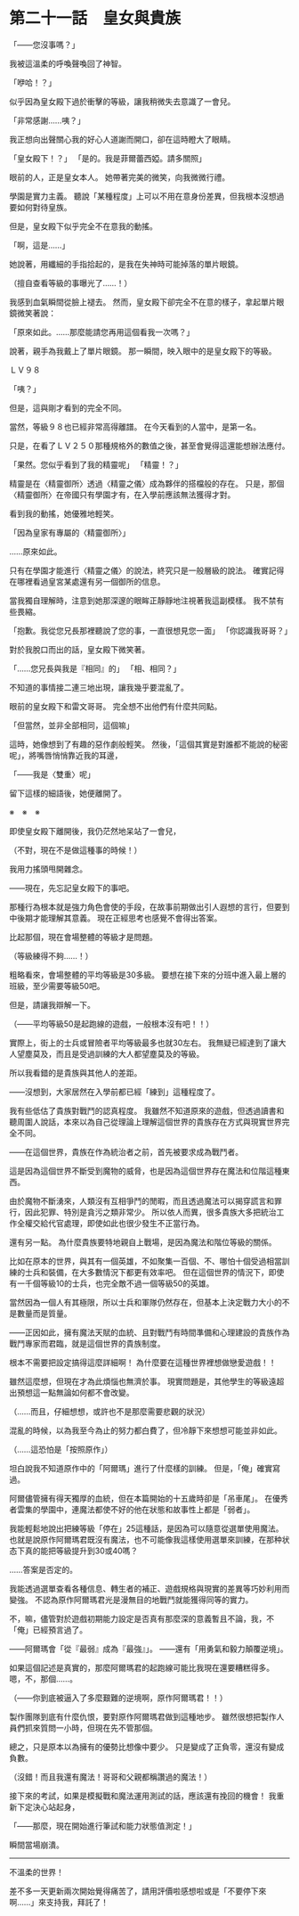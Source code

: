 # 第二十一話　皇女與貴族

「――您沒事嗎？」

我被這溫柔的呼喚聲喚回了神智。

「咿哈！？」

似乎因為皇女殿下過於衝擊的等級，讓我稍微失去意識了一會兒。

「非常感謝……咦？」

我正想向出聲關心我的好心人道謝而開口，卻在這時瞪大了眼睛。

「皇女殿下！？」
「是的。我是菲爾蕾西婭。請多關照」

眼前的人，正是皇女本人。
她帶著完美的微笑，向我微微行禮。

學園是實力主義。
聽說「某種程度」上可以不用在意身份差異，但我根本沒想過要如何對待皇族。

但是，皇女殿下似乎完全不在意我的動搖。

「啊，這是……」

她說著，用纖細的手指拾起的，是我在失神時可能掉落的單片眼鏡。

（擅自查看等級的事曝光了……！）

我感到血氣瞬間從臉上褪去。
然而，皇女殿下卻完全不在意的樣子，拿起單片眼鏡微笑著說：

「原來如此。……那麼能請您再用這個看我一次嗎？」

說著，親手為我戴上了單片眼鏡。
那一瞬間，映入眼中的是皇女殿下的等級。

ＬＶ９８

「咦？」

但是，這與剛才看到的完全不同。

當然，等級９８也已經非常高得離譜。
在今天看到的人當中，是第一名。

只是，在看了ＬＶ２５０那種規格外的數值之後，甚至會覺得這還能想辦法應付。

「果然。您似乎看到了我的精靈呢」
「精靈！？」

精靈是在〈精靈御所〉透過〈精靈之儀〉成為夥伴的搭檔般的存在。
只是，那個〈精靈御所〉在帝國只有學園才有，在入學前應該無法獲得才對。

看到我的動搖，她優雅地輕笑。

「因為皇家有專屬的〈精靈御所〉」

……原來如此。

只有在學園才能進行〈精靈之儀〉的說法，終究只是一般層級的說法。
確實記得在哪裡看過皇宮某處還有另一個御所的信息。

當我獨自理解時，注意到她那深邃的眼眸正靜靜地注視著我這副模樣。
我不禁有些畏縮。

「抱歉。我從您兄長那裡聽說了您的事，一直很想見您一面」
「你認識我哥哥？」

對於我脫口而出的話，皇女殿下微笑著。

「……您兄長與我是『相同』的」
「相、相同？」

不知道的事情接二連三地出現，讓我幾乎要混亂了。

眼前的皇女殿下和雷文哥哥。
完全想不出他們有什麼共同點。

「但當然，並非全部相同，這個嘛」

這時，她像想到了有趣的惡作劇般輕笑。
然後，「這個其實是對誰都不能說的秘密呢」，將嘴唇悄悄靠近我的耳邊，

「――我是〈雙重〉呢」

留下這樣的細語後，她便離開了。

※　※　※

即使皇女殿下離開後，我仍茫然地呆站了一會兒，

（不對，現在不是做這種事的時候！）

我用力搖頭甩開雜念。

――現在，先忘記皇女殿下的事吧。

那種行為根本就是強力角色會使的手段，在故事前期做出引人遐想的言行，但要到中後期才能理解其意義。
現在正經思考也感覺不會得出答案。

比起那個，現在會場整體的等級才是問題。

（等級練得不夠……！）

粗略看來，會場整體的平均等級是30多級。
要想在接下來的分班中進入最上層的班級，至少需要等級50吧。

但是，請讓我辯解一下。

（――平均等級50是起跑線的遊戲，一般根本沒有吧！！）

實際上，街上的士兵或冒險者平均等級最多也就30左右。
我無疑已經達到了讓大人望塵莫及，而且是受過訓練的大人都望塵莫及的等級。

所以我看錯的是貴族與其他人的差距。

――沒想到，大家居然在入學前都已經「練到」這種程度了。

我有些低估了貴族對戰鬥的認真程度。
我雖然不知道原來的遊戲，但透過讀書和聽周圍人說話，本來以為自己從理論上理解這個世界的貴族存在方式與現實世界完全不同。

――在這個世界，貴族在作為統治者之前，首先被要求成為戰鬥者。

這是因為這個世界不斷受到魔物的威脅，也是因為這個世界存在魔法和位階這種東西。

由於魔物不斷湧來，人類沒有互相爭鬥的閒暇，而且透過魔法可以揭穿謊言和罪行，因此犯罪、特別是貪污之類非常少。
所以依人而異，很多貴族大多把統治工作全權交給代官處理，即使如此也很少發生不正當行為。

還有另一點。
為什麼貴族要特地親自上戰場，是因為魔法和階位等級的關係。

比如在原本的世界，與其有一個英雄，不如聚集一百個、不、哪怕十個受過相當訓練的士兵和裝備，在大多數情況下都更有效率吧。
但在這個世界的情況下，即使有一千個等級10的士兵，也完全敵不過一個等級50的英雄。

當然因為一個人有其極限，所以士兵和軍隊仍然存在，但基本上決定戰力大小的不是數量而是質量。

――正因如此，擁有魔法天賦的血統、且對戰鬥有時間準備和心理建設的貴族作為戰鬥專家而君臨，就是這個世界的貴族制度。

根本不需要把設定搞得這麼詳細啊！
為什麼要在這種世界裡想做戀愛遊戲！！

雖然這麼想，但現在才為此煩惱也無濟於事。
現實問題是，其他學生的等級遠超出預想這一點無論如何都不會改變。

（……而且，仔細想想，或許也不是那麼需要悲觀的狀況）

混亂的時候，以為我至今為止的努力都白費了，但冷靜下來想想可能並非如此。

（……這恐怕是「按照原作」）

坦白說我不知道原作中的「阿爾瑪」進行了什麼樣的訓練。
但是，「俺」確實寫過。

阿爾儘管擁有得天獨厚的血統，但在本篇開始的十五歲時卻是「吊車尾」。
在優秀者雲集的學園中，連魔法都使不好的他在狀態和故事性上都是「弱者」。

我能輕鬆地說出把練等級「停在」25這種話，是因為可以隨意從選單使用魔法。
也就是說原作阿爾瑪君既沒有魔法，也不可能像我這樣使用選單來訓練，在那种状态下真的能把等級提升到30或40嗎？

……答案是否定的。

我能透過選單查看各種信息、轉生者的補正、遊戲規格與現實的差異等巧妙利用而變強。
不認為原作阿爾瑪君光是漫無目的地戰鬥就能獲得同等的實力。

不，嘛，儘管對於遊戲初期能力設定是否真有那麼深的意義暫且不論，我，不「俺」已經預言過了。

――阿爾瑪會「從『最弱』成為『最強』」。
――還有「用勇氣和毅力顛覆逆境」。

如果這個記述是真實的，那麼阿爾瑪君的起跑線可能比我現在還要糟糕得多。
嗯，不，那個……。

（――你到底被逼入了多麼艱難的逆境啊，原作阿爾瑪君！！）

製作團隊到底有什麼仇恨，要對原作阿爾瑪君做到這種地步。
雖然很想把製作人員們抓來質問一小時，但現在先不管那個。

總之，只是原本以為擁有的優勢比想像中要少。
只是變成了正負零，還沒有變成負數。

（沒錯！而且我還有魔法！哥哥和父親都稱讚過的魔法！）

接下來的考試，如果是模擬戰和魔法運用測試的話，應該還有挽回的機會！
我重新下定決心站起身，

「――那麼，現在開始進行筆試和能力狀態值測定！」

瞬間當場崩潰。

---

不溫柔的世界！

差不多一天更新兩次開始覺得痛苦了，請用評價啦感想啦或是「不要停下來啊……」來支持我，拜託了！